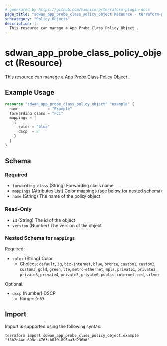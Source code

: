 ```yaml
---
# generated by https://github.com/hashicorp/terraform-plugin-docs
page_title: "sdwan_app_probe_class_policy_object Resource - terraform-provider-sdwan"
subcategory: "Policy Objects"
description: |-
  This resource can manage a App Probe Class Policy Object .
---
```


# sdwan_app_probe_class_policy_object (Resource)

This resource can manage a App Probe Class Policy Object .

## Example Usage

```terraform
resource "sdwan_app_probe_class_policy_object" "example" {
  name             = "Example"
  forwarding_class = "FC1"
  mappings = [
    {
      color = "blue"
      dscp  = 8
    }
  ]
}
```

<!-- schema generated by tfplugindocs -->
## Schema

### Required

- `forwarding_class` (String) Forwarding class name
- `mappings` (Attributes List) Color mappings (see [below for nested schema](#nestedatt--mappings))
- `name` (String) The name of the policy object

### Read-Only

- `id` (String) The id of the object
- `version` (Number) The version of the object

<a id="nestedatt--mappings"></a>
### Nested Schema for `mappings`

Required:

- `color` (String) Color
  - Choices: `default`, `3g`, `biz-internet`, `blue`, `bronze`, `custom1`, `custom2`, `custom3`, `gold`, `green`, `lte`, `metro-ethernet`, `mpls`, `private1`, `private2`, `private3`, `private4`, `private5`, `private6`, `public-internet`, `red`, `silver`

Optional:

- `dscp` (Number) DSCP
  - Range: `0`-`63`

## Import

Import is supported using the following syntax:

```shell
terraform import sdwan_app_probe_class_policy_object.example "f6b2c44c-693c-4763-b010-895aa3d236bd"
```
